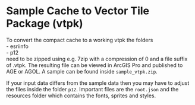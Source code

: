 # Sample Cache to Vector Tile Package (vtpk)
To convert the compact cache to a working vtpk the folders
    <br>- esriinfo
    <br>- p12
<br>need to be zipped using e.g. 7zip with a compression of 0 and a file suffix of .vtpk. The resulting file can be viewed in ArcGIS Pro
and published to AGE or AGOL. A sample can be found inside ```sample_vtpk.zip```.

If your input data differs from the sample data then you may have to adjust the files inside the folder ```p12```. Important files are the ```root.json``` and the resources folder which contains the fonts, sprites and styles.
